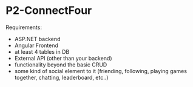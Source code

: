 # P2-ConnectFour

Requirements:
- ASP.NET backend
- Angular Frontend
- at least 4 tables in DB
- External API (other than your backend)
- functionality beyond the basic CRUD
- some kind of social element to it (friending, following, playing games together, chatting, leaderboard, etc..)
